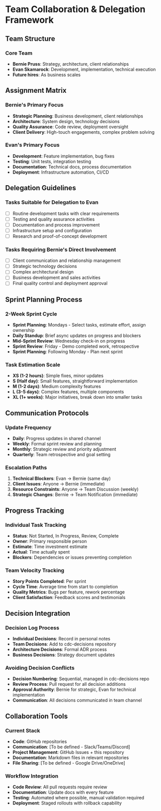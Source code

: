 # Team Collaboration & Delegation Framework

## Team Structure

### Core Team
- **Bernie Pruss**: Strategy, architecture, client relationships
- **Evan Skamarock**: Development, implementation, technical execution
- **Future hires**: As business scales

## Assignment Matrix

### Bernie's Primary Focus
- **Strategic Planning**: Business development, client relationships
- **Architecture**: System design, technology decisions
- **Quality Assurance**: Code review, deployment oversight
- **Client Delivery**: High-touch engagements, complex problem solving

### Evan's Primary Focus
- **Development**: Feature implementation, bug fixes
- **Testing**: Unit tests, integration testing
- **Documentation**: Technical docs, process documentation
- **Deployment**: Infrastructure automation, CI/CD

## Delegation Guidelines

### Tasks Suitable for Delegation to Evan
- [ ] Routine development tasks with clear requirements
- [ ] Testing and quality assurance activities
- [ ] Documentation and process improvement
- [ ] Infrastructure setup and configuration
- [ ] Research and proof-of-concept development

### Tasks Requiring Bernie's Direct Involvement
- [ ] Client communication and relationship management
- [ ] Strategic technology decisions
- [ ] Complex architectural design
- [ ] Business development and sales activities
- [ ] Final quality control and deployment approval

## Sprint Planning Process

### 2-Week Sprint Cycle
- **Sprint Planning**: Mondays - Select tasks, estimate effort, assign ownership
- **Daily Standup**: Brief async updates on progress and blockers
- **Mid-Sprint Review**: Wednesday check-in on progress
- **Sprint Review**: Friday - Demo completed work, retrospective
- **Sprint Planning**: Following Monday - Plan next sprint

### Task Estimation Scale
- **XS (1-2 hours)**: Simple fixes, minor updates
- **S (Half day)**: Small features, straightforward implementation
- **M (1-2 days)**: Medium complexity features
- **L (3-5 days)**: Complex features, multiple components
- **XL (1+ weeks)**: Major initiatives, break down into smaller tasks

## Communication Protocols

### Update Frequency
- **Daily**: Progress updates in shared channel
- **Weekly**: Formal sprint review and planning
- **Monthly**: Strategic review and priority adjustment
- **Quarterly**: Team retrospective and goal setting

### Escalation Paths
1. **Technical Blockers**: Evan → Bernie (same day)
2. **Client Issues**: Anyone → Bernie (immediate)
3. **Resource Constraints**: Anyone → Team Discussion (weekly)
4. **Strategic Changes**: Bernie → Team Notification (immediate)

## Progress Tracking

### Individual Task Tracking
- **Status**: Not Started, In Progress, Review, Complete
- **Owner**: Primary responsible person
- **Estimate**: Time investment estimate
- **Actual**: Time actually spent
- **Blockers**: Dependencies or issues preventing completion

### Team Velocity Tracking
- **Story Points Completed**: Per sprint
- **Cycle Time**: Average time from start to completion
- **Quality Metrics**: Bugs per feature, rework percentage
- **Client Satisfaction**: Feedback scores and testimonials

## Decision Integration

### Decision Log Process
- **Individual Decisions**: Record in personal notes
- **Team Decisions**: Add to cdc-decisions repository
- **Architecture Decisions**: Formal ADR process
- **Business Decisions**: Strategy document updates

### Avoiding Decision Conflicts
- **Decision Numbering**: Sequential, managed in cdc-decisions repo
- **Review Process**: Pull request for all decision additions
- **Approval Authority**: Bernie for strategic, Evan for technical implementation
- **Communication**: All decisions communicated in team channel

## Collaboration Tools

### Current Stack
- **Code**: GitHub repositories
- **Communication**: [To be defined - Slack/Teams/Discord]
- **Project Management**: GitHub Issues + this repository
- **Documentation**: Markdown files in relevant repositories
- **File Sharing**: [To be defined - Google Drive/OneDrive]

### Workflow Integration
- **Code Review**: All pull requests require review
- **Documentation**: Update docs with every feature
- **Testing**: Automated where possible, manual validation required
- **Deployment**: Staged rollouts with rollback capability